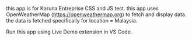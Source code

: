 this app is for Karuna Entreprise CSS and JS test.
this app uses OpenWeatherMap (https://openweathermap.org) to fetch and display data.
the data is fetched specifically for location = Malaysia.

Run this app using Live Demo extension in VS Code.

